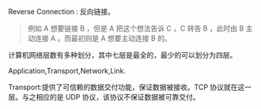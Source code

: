 
Reverse Connection : 反向链接。

> 例如 A 想要链接 B ，但是 A 把这个想法告诉 C ，C 转告 B ，此时由 B 主动连接 A 。而最初则是 A 想要主动连接 B 的。

计算机网络层数有多种划分，其中七层是最全的，最少的可以划分为四层。

Application,Transport,Network,Link.

Transport:提供了可信赖的数据交付功能，保证数据被接收。TCP 协议就在这一层。与之相应的是 UDP 协议，该协议不保证数据被可靠交付。

